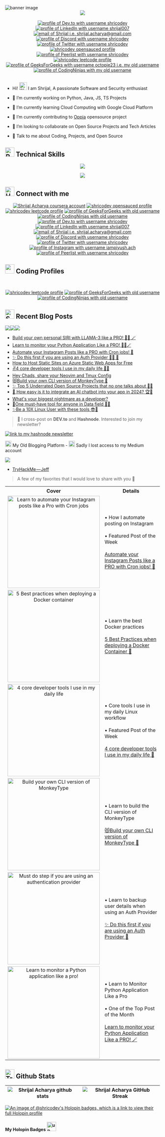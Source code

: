 <img alt="banner image" src="https://github.com/shricodev/shricodev/blob/main/images/banner.png">

<div align="center">
  <a href="https://visitorbadge.io/status?path=https%3A%2F%2Fgithub.com%2Fshricodev"><img src="https://api.visitorbadge.io/api/visitors?path=https%3A%2F%2Fgithub.com%2Fshricodev&labelColor=%23ebedf0&countColor=%23ebedf0&labelStyle=upper" /></a>
  <br><br>
  <a href="https://dev.to/shricodev"><img src="https://img.shields.io/badge/dev.to-ebedf0?style=for-the-badge&logo=devdotto&logoColor=0A0209" alt="profile of Dev.to with username shricodev" /></a>
  <a href="https://www.linkedin.com/in/shrijal007"><img src="https://img.shields.io/badge/LinkedIn-ebedf0?style=for-the-badge&logo=linkedin&logoColor=0A0209" alt="profile of LinkedIn with username shrijal007" /></a>
  <a href="mailto:shrijal.acharya@gmail.com"><img src="https://img.shields.io/badge/Gmail-ebedf0?style=for-the-badge&logo=gmail&logoColor=0A0209" alt="email of Shrijal i.e. shrijal.acharya@gmail.com" /></a>
  <a href="https://discordapp.com/users/1082700727220183151"><img src="https://img.shields.io/badge/Discord-ebedf0?style=for-the-badge&logo=discord&logoColor=0A0209" alt="profile of Discord with username shricodev" ></a>
  <a href="https://twitter.com/shricodev"><img src="https://img.shields.io/badge/Twitter-ebedf0?style=for-the-badge&logo=x&logoColor=0A0209" alt="profile of Twitter with username shricodev" ></a>
  <a href="https://app.opensauced.pizza/user/shricodev"><img src="https://img.shields.io/badge/opensauced-ebedf0?style=for-the-badge&logo=opensauced&logoColor=0A0209" alt="shricodev opensauced profile" /></a>
  <a href="https://peerlist.io/shricodev"><img src="https://img.shields.io/badge/peerlist-ebedf0?style=for-the-badge&logo=peerlist&logoColor=0A0209" alt="profile of Peerlist with username shricodev" ></a>
  <br/>
  <a href="https://leetcode.com/shricodev"><img src="https://img.shields.io/badge/leetcode-ebedf0?style=for-the-badge&logo=leetcode&logoColor=0A0209" alt="shricodev leetcode profile" /></a>
  <a href="https://auth.geeksforgeeks.org/user/octopie23"><img src="https://img.shields.io/badge/geeksforgeeks-ebedf0?style=for-the-badge&logo=geeksforgeeks&logoColor=0A0209" alt="profile of GeeksForGeeks with username octopie23 i.e. my old username" ></a>
  <a href="https://www.codingninjas.com/codestudio/profile/6d2f4a1b-5461-4e51-92fa-90f00f70f309"><img src="https://img.shields.io/badge/codingninjas-ebedf0?style=for-the-badge&logo=codingninjas&logoColor=0A0209" alt="profile of CodingNinjas with my old username" ></a>
</div>

<br/>

- Hi! <img src="https://raw.githubusercontent.com/Tarikul-Islam-Anik/Animated-Fluent-Emojis/master/Emojis/Hand%20gestures/Waving%20Hand.png" alt="Waving Hand" width="25" height="25" /> I am Shrijal, A passionate Software and Security enthusiast

- 🔭 I’m currently working on Python, Java, JS, TS Projects

- 🌱 I’m currently learning Cloud Computing with Google Cloud Platform

- 🔭 I’m currently contributing to [Oppia](https://github.com/oppia/oppia) opensource project

- 👯 I’m looking to collaborate on Open Source Projects and Tech Articles

- 💬 Talk to me about Coding, Projects, and Open Source

## <img src="https://raw.githubusercontent.com/Tarikul-Islam-Anik/Animated-Fluent-Emojis/master/Emojis/Travel%20and%20places/Rocket.png" alt="Rocket" width="30" height="30" /> Technical Skills

<p align="center">
  <a href="https://shricodev.vercel.app">
    <img src="https://skillicons.dev/icons?i=go,docker,kubernetes,linux,gcp,postgres,mongo" />
  </a>
</p>

<p align="center">
  <a href="https://shricodev.vercel.app">
    <img src="https://skillicons.dev/icons?i=python,django,express,js,typescript,react,next,bash,git,html,css" />
  </a>
</p>

## <img src="https://user-images.githubusercontent.com/74038190/216112957-034e1f8b-5468-4857-8512-9cd2bac35bb6.png" alt="Handshake" width="30" /> Connect with me

<div align="center" >
  <a href="https://www.coursera.org/user/6f7698d69fb4ee325093383f88d8d2ff"><img src="https://img.shields.io/badge/coursera-ebedf0?style=for-the-badge&logo=coursera&logoColor=0A0209" alt="Shrijal Acharya coursera account" /></a>
  <a href="https://app.opensauced.pizza/user/shricodev"><img src="https://img.shields.io/badge/opensauced-ebedf0?style=for-the-badge&logo=opensauced&logoColor=0A0209" alt="shricodev opensauced profile" /></a>
  <br/>
  <a href="https://leetcode.com/shricodev"><img src="https://img.shields.io/badge/leetcode-ebedf0?style=for-the-badge&logo=leetcode&logoColor=0A0209" alt="shricodev leetcode profile" /></a>
  <a href="https://auth.geeksforgeeks.org/user/octopie23"><img src="https://img.shields.io/badge/geeksforgeeks-ebedf0?style=for-the-badge&logo=geeksforgeeks&logoColor=0A0209" alt="profile of GeeksForGeeks with old username" ></a>
  <a href="https://www.codingninjas.com/codestudio/profile/6d2f4a1b-5461-4e51-92fa-90f00f70f309"><img src="https://img.shields.io/badge/codingninjas-ebedf0?style=for-the-badge&logo=codingninjas&logoColor=0A0209" alt="profile of CodingNinjas with old username" ></a>
  <br/>
  <a href="https://dev.to/shricodev"><img src="https://img.shields.io/badge/dev.to-ebedf0?style=for-the-badge&logo=devdotto&logoColor=0A0209" alt="profile of Dev.to with username shricodev" /></a>
  <a href="https://www.linkedin.com/in/shrijal007"><img src="https://img.shields.io/badge/LinkedIn-ebedf0?style=for-the-badge&logo=linkedin&logoColor=0A0209" alt="profile of LinkedIn with username shrijal007" /></a>
  <a href="mailto:shrijal.acharya@gmail.com"><img src="https://img.shields.io/badge/Gmail-ebedf0?style=for-the-badge&logo=gmail&logoColor=0A0209" alt="email of Shrijal i.e. shrijal.acharya@gmail.com" /></a>
  <a href="https://discordapp.com/users/1082700727220183151"><img src="https://img.shields.io/badge/Discord-ebedf0?style=for-the-badge&logo=discord&logoColor=0A0209" alt="profile of Discord with username shricodev" ></a>
  <a href="https://twitter.com/shricodev"><img src="https://img.shields.io/badge/Twitter-ebedf0?style=for-the-badge&logo=x&logoColor=0A0209" alt="profile of Twitter with username shricodev" ></a>
  <a href="https://instagram.com/iampiyush.ach"><img src="https://img.shields.io/badge/instagram-ebedf0?style=for-the-badge&logo=instagram&logoColor=0A0209" alt="profile of Instagram with username iampiyush.ach" ></a>
  <a href="https://peerlist.io/shricodev"><img src="https://img.shields.io/badge/peerlist-ebedf0?style=for-the-badge&logo=peerlist&logoColor=0A0209" alt="profile of Peerlist with username shricodev" ></a>
</div>

## <img src='https://user-images.githubusercontent.com/74038190/206662607-d9e7591e-bbf9-42f9-9386-29efc927bc16.gif' width="30"> Coding Profiles

<br/>
<p align="center">
  <a href="https://leetcode.com/shricodev"><img src="https://img.shields.io/badge/leetcode-ebedf0?style=for-the-badge&logo=leetcode&logoColor=0A0209" alt="shricodev leetcode profile" /></a>
  <a href="https://auth.geeksforgeeks.org/user/octopie23"><img src="https://img.shields.io/badge/geeksforgeeks-ebedf0?style=for-the-badge&logo=geeksforgeeks&logoColor=0A0209" alt="profile of GeeksForGeeks with old username" ></a>
  <a href="https://www.codingninjas.com/codestudio/profile/6d2f4a1b-5461-4e51-92fa-90f00f70f309"><img src="https://img.shields.io/badge/codingninjas-ebedf0?style=for-the-badge&logo=codingninjas&logoColor=0A0209" alt="profile of CodingNinjas with old username" ></a>
</p>

## <img src="https://raw.githubusercontent.com/Tarikul-Islam-Anik/Animated-Fluent-Emojis/master/Emojis/Objects/Scroll.png" alt="Scroll" width="30" height="30" /> Recent Blog Posts

<a href="https://dev.to/shricodev"><img src="https://img.shields.io/badge/dev.to-0A0A0A?style=for-the-badge&logo=devdotto&logoColor=white"/></a><a href="https://www.freecodecamp.org/news/author/shricodev/"><img src="https://img.shields.io/badge/freeCodeCamp-0A0A0A?style=for-the-badge&logo=freecodecamp&logoColor=white"/></a><a href="https://shricodev.hashnode.dev"><img src="https://img.shields.io/badge/hashnode.dev-0A0A0A?style=for-the-badge&logo=hashnode&logoColor=white"/></a><br>

<!-- BLOG-POST-LIST:START -->
- [Build your own personal SIRI with LLAMA-3 like a PRO! 🧙‍♂️ 🪄](https://dev.to/shricodev/build-your-personal-siri-with-llama-3-like-a-pro-5h1o)
- [Learn to monitor your Python Application Like a PRO! 🧙‍♂️🪄](https://dev.to/shricodev/learn-to-monitor-your-python-application-like-a-pro-15pg)
- [Automate your Instagram Posts like a PRO with Cron jobs! 🚀](https://dev.to/shricodev/automate-your-instagram-posts-like-a-pro-with-cron-jobs-3idb)
- [✨ Do this first if you are using an Auth Provider 🧙‍♂️ 🫵](https://dev.to/shricodev/do-this-first-if-you-are-using-an-auth-provider-1ndo)
- [How to Host Static Sites on Azure Static Web Apps for Free](https://www.freecodecamp.org/news/how-to-host-static-sites-on-azure-static-web-apps/)
- [✌️4 core developer tools I use in my daily life 🚀😎](https://dev.to/shricodev/4-core-developer-tools-i-use-in-my-daily-life-2524)
- [Hey Chads, share your Neovim and Tmux Config](https://dev.to/shricodev/hey-chads-share-your-neovim-and-tmux-config-26ap)
- [😻Build your own CLI version of MonkeyType 🙈](https://dev.to/shricodev/build-your-own-cli-version-of-monkeytype-bm7)
- [✨ Top 5 Underrated Open Source Projects that no one talks about 🫵🤐](https://dev.to/shricodev/top-5-underrated-open-source-projects-that-no-one-talks-about-2gki)
- [🤯 How easy is it to integrate an AI chatbot into your app in 2024? 🏆🥳](https://dev.to/shricodev/integrate-ai-chatbot-into-your-app-in-2024-1i3p)
- [What&#39;s your biggest nightmare as a developer?](https://dev.to/shricodev/whats-your-biggest-nightmare-as-a-developer-49kp)
- [🎉One must-have tool for anyone in Data field 🤯✨](https://dev.to/shricodev/one-must-have-tool-for-anyone-in-data-field-2jek)
- [✨Be a 10X Linux User with these tools 😎💫](https://dev.to/shricodev/be-a-10x-linux-user-with-these-tools-3g1f)
<!-- BLOG-POST-LIST:END -->

> 👀 I cross-post on **DEV.to** and **Hashnode**. Interested to join my newsletter?

<a href="https://shricodev.hashnode.dev/newsletter"><img src="https://img.shields.io/badge/join%20my%20newsletter-0A0A0A?style=for-the-badge&logo=hashnode&logoColor=white" alt="link to my hashnode newsletter"/></a>

<p><img src="https://raw.githubusercontent.com/Tarikul-Islam-Anik/Animated-Fluent-Emojis/master/Emojis/Hand%20gestures/Backhand%20Index%20Pointing%20Down.png" alt="Backhand Index Pointing Down" width="20" height="20" /> My Old Blogging Platform - <img src="https://raw.githubusercontent.com/Tarikul-Islam-Anik/Animated-Fluent-Emojis/master/Emojis/Smilies/Crying%20Cat.png" alt="Crying Cat" width="20" height="20" /> Sadly I lost access to my Medium account</p>

<a href="https://octopie23.medium.com/"><img src="https://img.shields.io/badge/medium.com-0A0A0A?style=for-the-badge&logo=medium&logoColor=white"/></a><br>

<!--these are the manually added blog posts -->

- [TryHackMe — Jeff](https://infosecwriteups.com/tryhackme-jeff-fc2fe2a3161a?source=rss-5b49d6184d5------2)

> A few of my favorites that I would love to share with you 🤍

<table>
  <tr>
    <th style="width: 40%;">Cover</th>
    <th style="width: 60%;">Details</th>
  </tr>
  <tr>
    <td align="center">
      <img src="https://github.com/shricodev/shricodev/blob/main/images/automate-insta-posts-like-a-pro.png" alt="Learn to automate your Instagram posts like a Pro with Cron jobs" width="300" />
    </td>
    <td>
      • How I automate posting on Instagram<br><br> 
      • Featured Post of the Week<br><br> 
      <a href="https://dev.to/shricodev/automate-your-instagram-posts-like-a-pro-with-cron-jobs-3idb">Automate your Instagram Posts like a PRO with Cron jobs! 🚀</a>
    </td>
  </tr>
  <tr>
    <td align="center">
      <img src="https://github.com/shricodev/shricodev/blob/main/images/best-practices-when-deploying-a-docker-container.png" alt="5 Best practices when deploying a Docker container" width="300" />
    </td>
    <td>
      • Learn the best Docker practices<br><br> 
      <a href="https://dev.to/shricodev/5-best-practices-when-deploying-a-docker-container-1lhp">5 Best Practices when deploying a Docker Container 🚀</a>
    </td>
  </tr>
  <tr>
    <td align="center">
      <img src="https://github.com/shricodev/shricodev/blob/main/images/4-core-developer-tools-i-use.gif" alt="4 core developer tools I use in my daily life" width="300" />
    </td>
    <td>
      • Core tools I use in my daily Linux workflow<br><br> 
      • Featured Post of the Week <br><br> 
      <a href="https://dev.to/shricodev/4-core-developer-tools-i-use-in-my-daily-life-2524">4 core developer tools I use in my daily life 🚀</a>
    </td>
  </tr>
  <tr>
    <td align="center">
      <img src="https://github.com/shricodev/shricodev/blob/main/images/build-your-own-cli-version-of-monkeytype.gif" alt="Build your own CLI version of MonkeyType" width="300" />
    </td>
    <td>
      • Learn to build the CLI version of MonkeyType<br><br> 
      <a href="https://dev.to/shricodev/build-your-own-cli-version-of-monkeytype-bm7">😻Build your own CLI version of MonkeyType 🙈</a>
    </td>
  </tr>
  <tr>
    <td align="center">
      <img src="https://github.com/shricodev/shricodev/blob/main/images/do-this-first-if-using-an-auth-provider.gif" alt="Must do step if you are using an authentication provider" width="300" />
    </td>
    <td>
      • Learn to backup user details when using an Auth Provider<br><br> 
      <a href="https://dev.to/shricodev/do-this-first-if-you-are-using-an-auth-provider-1ndo">✨ Do this first if you are using an Auth Provider 🫵</a>
    </td>
  </tr>
  <tr>
    <td align="center">
      <img src="https://github.com/shricodev/shricodev/blob/main/images/monitor-py-like-a-pro.png" alt="Learn to monitor a Python application like a pro!" width="300" />
    </td>
    <td>
      • Learn to Monitor Python Application Like a Pro<br><br> 
      • One of the Top Post of the Month<br><br> 
      <a href="https://dev.to/shricodev/learn-to-monitor-your-python-application-like-a-pro-15pg">Learn to monitor your Python Application Like a PRO! 🪄</a>
    </td>
  </tr>
</table>

## <img src="https://raw.githubusercontent.com/Tarikul-Islam-Anik/Animated-Fluent-Emojis/master/Emojis/Activities/Trophy.png" alt="Trophy" width="30" height="30" /> Github Stats

| ![Shrijal Acharya github stats](https://github-readme-stats.vercel.app/api?username=shricodev&rank_icon=percentile&show_icons=true&theme=tokyonight&show=reviews&border_color=0A0209&border_radius=8) | ![Shrijal Acharya GitHub Streak](https://github-readme-streak-stats.herokuapp.com/?user=shricodev&theme=tokyonight&hide_border=true&border_radius=8) |
| ----------------------------------------------------------------------------------------------------------------------------------------------------------------------------------------------------- | ---------------------------------------------------------------------------------------------------------------------------------------------------- |

[![An image of @shricodev's Holopin badges, which is a link to view their full Holopin profile](https://holopin.me/shricodev)](https://holopin.io/@shricodev)

#### My Holopin Badges <img alt="up arrow" src="https://github.com/shricodev/shricodev/blob/main/images/iconizer-up-arrow_2926153.svg" width="30">
